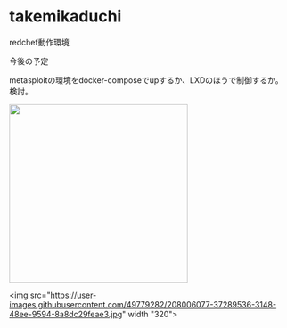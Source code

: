 # takemikaduchi



redchef動作環境


今後の予定

metasploitの環境をdocker-composeでupするか、LXDのほうで制御するか。検討。

<img src="https://user-images.githubusercontent.com/49779282/208006277-df977bae-6e84-4607-af26-940085f6c271.png" width="320">

<img src="https://user-images.githubusercontent.com/49779282/208006077-37289536-3148-48ee-9594-8a8dc29feae3.jpg" width "320">

